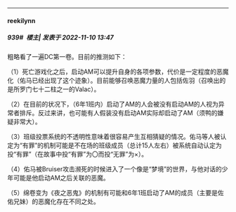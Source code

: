 

*****

####  reekilynn  
##### 939#         楼主| 发表于 2022-11-10 13:47

粗略看了一遍DC第一卷。目前的推测如下：

（1）死亡游戏化之后，启动AM可以提升自身的各项参数，代价是一定程度的恶魔化（佑马已经出现了这个迹象）。目前能够召唤恶魔力量的人包括佐羽（召唤出的是所罗门七十二柱之一的Valac）。

（2）在目前的状况下，（6年1班内）启动了AM的人会被没有启动AM的人视为异常者排斥。反过来讲，也可能有人假装没有启动AM实际却启动了AM（须鸭的嫌疑非常大）。

（3）班级投票系统的不透明性意味着很容易产生互相猜疑的情况。佑马等人被认定为“有罪”的机制可能是不在场的班级成员（总计15人左右）被系统自动认定为投“有罪”（在故事中投“有罪”为〇而投“无罪”为×）。

（4）佑马被Bruiser攻击濒死的时候进入了一个像是“梦境”的世界，与他对话的少年可能是他启动AM之后关联的恶魔。

（5）绵卷变为《夜之恶鬼》的机制有可能和6年1班启动了AM的成员（主要是佐佑兄妹）的恶魔化存在不同之处。

